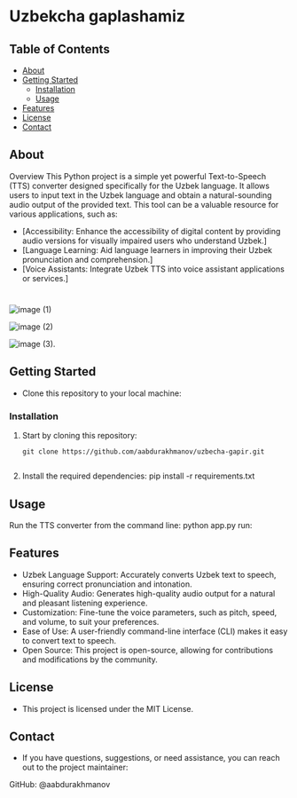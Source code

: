 # Uzbekcha gaplashamiz

## Table of Contents

- [About](#about)
- [Getting Started](#getting-started)
  - [Installation](#installation)
  - [Usage](#usage)
- [Features](#features)
- [License](#license)
- [Contact](#contact)

## About
Overview
This Python project is a simple yet powerful Text-to-Speech (TTS) converter designed specifically for the Uzbek language. It allows users to input text in the Uzbek language and obtain a natural-sounding audio output of the provided text. This tool can be a valuable resource for various applications, such as:

- [Accessibility: Enhance the accessibility of digital content by providing audio versions for visually impaired users who understand Uzbek.]
- [Language Learning: Aid language learners in improving their Uzbek pronunciation and comprehension.]
- [Voice Assistants: Integrate Uzbek TTS into voice assistant applications or services.]

# 
![image](https://user-images.githubusercontent.com/76531073/178923882-1548d681-efd4-4469-9979-5bc48fea69cd.png)
(1)

![image](https://user-images.githubusercontent.com/76531073/178923741-80e6723f-2454-430f-8431-f299da22ff08.png)
(2)

![image](https://user-images.githubusercontent.com/76531073/178924042-b142ead2-85bb-4d4c-8c95-da8c5c20412e.png)
(3).

## Getting Started

- Clone this repository to your local machine:

### Installation

1. Start by cloning this repository:

   ```shell
   git clone https://github.com/aabdurakhmanov/uzbecha-gapir.git
   

2. Install the required dependencies:
   pip install -r requirements.txt

## Usage
  Run the TTS converter from the command line:
  python app.py run:

## Features
- Uzbek Language Support: Accurately converts Uzbek text to speech, ensuring correct pronunciation and intonation.
- High-Quality Audio: Generates high-quality audio output for a natural and pleasant listening experience.
- Customization: Fine-tune the voice parameters, such as pitch, speed, and volume, to suit your preferences.
- Ease of Use: A user-friendly command-line interface (CLI) makes it easy to convert text to speech.
- Open Source: This project is open-source, allowing for contributions and modifications by the community.


## License
  - This project is licensed under the MIT License.

## Contact
  - If you have questions, suggestions, or need assistance, you can reach out to the project maintainer:
  
  GitHub: @aabdurakhmanov





